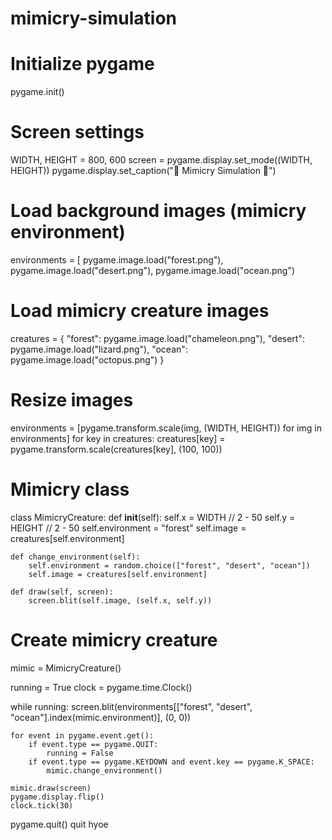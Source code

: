 # mimicry-simulation
# Initialize pygame
pygame.init() 
# Screen settings
WIDTH, HEIGHT = 800, 600 
screen = pygame.display.set_mode((WIDTH, HEIGHT))
pygame.display.set_caption("🦎 Mimicry Simulation 🦋") 
# Load background images (mimicry environment)
environments = [
    pygame.image.load("forest.png"),
    pygame.image.load("desert.png"), 
    pygame.image.load("ocean.png")  
# Load mimicry creature images   
creatures = { 
    "forest": pygame.image.load("chameleon.png"),
    "desert": pygame.image.load("lizard.png"),   "ocean": pygame.image.load("octopus.png")
}
# Resize images
environments = [pygame.transform.scale(img, (WIDTH, HEIGHT)) for img in environments]
for key in creatures:
    creatures[key] = pygame.transform.scale(creatures[key], (100, 100))

# Mimicry class
class MimicryCreature:
    def __init__(self):
        self.x = WIDTH // 2 - 50
        self.y = HEIGHT // 2 - 50
        self.environment = "forest"
        self.image = creatures[self.environment]
    
    def change_environment(self):
        self.environment = random.choice(["forest", "desert", "ocean"])
        self.image = creatures[self.environment]
    
    def draw(self, screen):
        screen.blit(self.image, (self.x, self.y))

# Create mimicry creature
mimic = MimicryCreature()

running = True
clock = pygame.time.Clock()

while running:
    screen.blit(environments[["forest", "desert", "ocean"].index(mimic.environment)], (0, 0))
    
    for event in pygame.event.get():
        if event.type == pygame.QUIT:
            running = False
        if event.type == pygame.KEYDOWN and event.key == pygame.K_SPACE:
            mimic.change_environment()
    
    mimic.draw(screen)
    pygame.display.flip()
    clock.tick(30)

pygame.quit()
quit
hyoe
